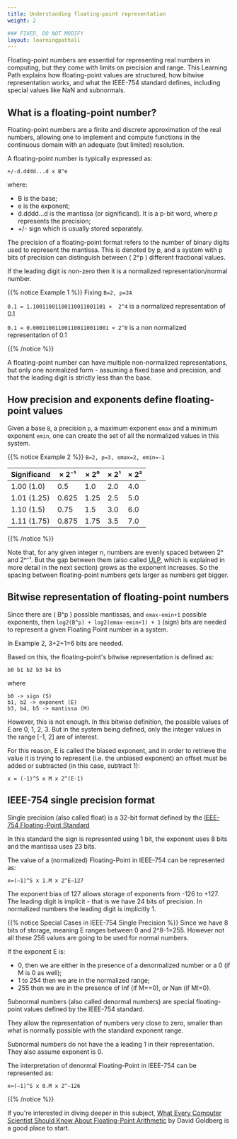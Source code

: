 ```yaml
---
title: Understanding floating-point representation
weight: 2

### FIXED, DO NOT MODIFY
layout: learningpathall
---
```


Floating-point numbers are essential for representing real numbers in computing, but they come with limits on precision and range. This Learning Path explains how floating-point values are structured, how bitwise representation works, and what the IEEE-754 standard defines, including special values like NaN and subnormals.

## What is a floating-point number?

Floating-point numbers are a finite and discrete approximation of the real numbers, allowing one to implement and compute functions in the continuous domain with an adequate (but limited) resolution.

A floating-point number is typically expressed as:

```output
+/-d.dddd...d x B^e
```

where:
* B is the base;
* e is the exponent;
* d.dddd...d is the mantissa (or significand). It is a p-bit word, where *p* represents the precision;
* +/- sign which is usually stored separately.

The precision of a floating-point format refers to the number of binary digits used to represent the mantissa. This is denoted by p, and a system with p bits of precision can distinguish between 
\( 2^p \) different fractional values.

If the leading digit is non-zero then it is a normalized representation/normal number.

{{% notice Example 1 %}}
Fixing `B=2, p=24`

`0.1 = 1.10011001100110011001101 ×  2^4` is a normalized representation of 0.1

`0.1 = 0.000110011001100110011001 × 2^0` is a non normalized representation of 0.1

{{% /notice %}}

A floating-point number can have multiple non-normalized representations, but only one normalized form - assuming a fixed base and precision, and that the leading digit is strictly less than the base.

## How precision and exponents define floating-point values

Given a base `B`, a precision `p`, a maximum exponent `emax` and a minimum exponent `emin`, one can create the set of all the normalized values in this system.

{{% notice Example 2 %}}
`B=2, p=3, emax=2, emin=-1`

| Significand | × 2⁻¹ | × 2⁰ | × 2¹ | × 2² |
|-------------|-------|------|------|------|
| 1.00 (1.0)  | 0.5   | 1.0  | 2.0  | 4.0  |
| 1.01 (1.25) | 0.625 | 1.25 | 2.5  | 5.0  |
| 1.10 (1.5)  | 0.75  | 1.5  | 3.0  | 6.0  |
| 1.11 (1.75) | 0.875 | 1.75 | 3.5  | 7.0  |


{{% /notice %}}

Note that, for any given integer n, numbers are evenly spaced between 2ⁿ and 2ⁿ⁺¹. But the gap between them (also called [ULP](/learning-paths/servers-and-cloud-computing/multi-accuracy-libamath/ulp/), which is explained in more detail in the next section) grows as the exponent increases. So the spacing between floating-point numbers gets larger as numbers get bigger.

## Bitwise representation of floating-point numbers

Since there are \( B^p \) possible mantissas, and `emax-emin+1` possible exponents, then `log2(B^p) + log2(emax-emin+1) + 1` (sign) bits are needed to represent a given Floating Point number in a system.

In Example 2, 3+2+1=6 bits are needed.

Based on this, the floating-point's bitwise representation is defined as: 

```
b0 b1 b2 b3 b4 b5
```

where

```output
b0 -> sign (S)
b1, b2 -> exponent (E)
b3, b4, b5 -> mantissa (M)
```

However, this is not enough. In this bitwise definition, the possible values of E are 0, 1, 2, 3.
But in the system being defined, only the integer values in the range [-1, 2] are of interest.

For this reason, E is called the biased exponent, and in order to retrieve the value it is trying to represent (i.e. the unbiased exponent) an offset must be added or subtracted (in this case, subtract 1):

```output
x = (-1)^S x M x 2^(E-1)
```

## IEEE-754 single precision format

Single precision (also called float) is a 32-bit format defined by the [IEEE-754 Floating-Point Standard](https://ieeexplore.ieee.org/document/8766229)

In this standard the sign is represented using 1 bit, the exponent uses 8 bits and the mantissa uses 23 bits. 

The value of a (normalized) Floating-Point in IEEE-754 can be represented as:

```output
x=(−1)^S x 1.M x 2^E−127
```

The exponent bias of 127 allows storage of exponents from -126 to +127. The leading digit is implicit - that is we have 24 bits of precision. In normalized numbers the leading digit is implicitly 1.

{{% notice Special Cases in IEEE-754 Single Precision %}}
Since we have 8 bits of storage, meaning E ranges between 0 and 2^8-1=255. However not all these 256 values are going to be used for normal numbers.

If the exponent E is:
* 0, then we are either in the presence of a denormalized number or a 0 (if M is 0 as well);
* 1 to 254 then we are in the normalized range;
* 255 then we are in the presence of Inf (if M==0), or Nan (if M!=0).

Subnormal numbers (also called denormal numbers) are special floating-point values defined by the IEEE-754 standard.

They allow the representation of numbers very close to zero, smaller than what is normally possible with the standard exponent range.

Subnormal numbers do not have the a leading 1 in their representation. They also assume exponent is 0.

The interpretation of denormal Floating-Point in IEEE-754 can be represented as:

```
x=(−1)^S x 0.M x 2^−126
```

<!-- ### Subnormal numbers

Subnormal numbers (also called denormal numbers) are special floating-point values defined by the IEEE-754 standard.
They allow the representation of numbers very close to zero, smaller than what is normally possible with the standard exponent range.
Subnormal numbers do not have the a leading 1 in their representation. They also assume exponent is 0.

x=(−1)^s x 0.M x 2^−126

-->

<!-- | Significand | 0.? × 2⁻¹ | 1.? × 2⁻¹ | 1.? × 2⁰ | 1.? × 2¹ | 1.? × 2² |
|-------------|-----------|-----------|----------|----------|----------|
| 00 (1.0)    | 0         | 0.5       | 1.0      | 2.0      | 4.0      |
| 01 (1.25)   | 0.125     | 0.625     | 1.25     | 2.5      | 5.0      |
| 10 (1.5)    | 0.25      | 0.75      | 1.5      | 3.0      | 6.0      |
| 11 (1.75)   | 0.375     | 0.875     | 1.75     | 3.5      | 7.0      |  -->
{{% /notice %}}

If you're interested in diving deeper in this subject, [What Every Computer Scientist Should Know About Floating-Point Arithmetic](https://docs.oracle.com/cd/E19957-01/806-3568/ncg_goldberg.html) by David Goldberg is a good place to start.

